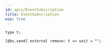 ```yaml
---
id: apis/EventSubscription
title: EventSubscription
wip: true
---
```


```reason
type t;

[@bs.send] external remove: t => unit = "";

```
